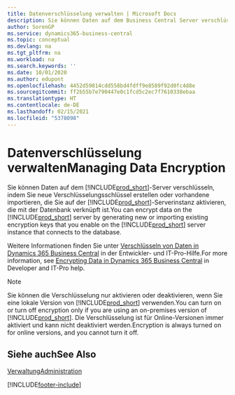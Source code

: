 ```yaml
---
title: Datenverschlüsselung verwalten | Microsoft Docs
description: Sie können Daten auf dem Business Central Server verschlüsseln, indem Sie neue Verschlüsselungsschlüssel erstellen oder vorhandene importieren, die Sie auf dem Server ausführen.
author: SorenGP
ms.service: dynamics365-business-central
ms.topic: conceptual
ms.devlang: na
ms.tgt_pltfrm: na
ms.workload: na
ms.search.keywords: ''
ms.date: 10/01/2020
ms.author: edupont
ms.openlocfilehash: 4452d59814cdd558bd4fdff9e8589f92d0fc4d8e
ms.sourcegitcommit: ff2b55b7e790447e0c1fcd5c2ec7f7610338ebaa
ms.translationtype: HT
ms.contentlocale: de-DE
ms.lasthandoff: 02/15/2021
ms.locfileid: "5378098"
---
```

# <a name="managing-data-encryption"></a><span data-ttu-id="3aa1e-103">Datenverschlüsselung verwalten</span><span class="sxs-lookup"><span data-stu-id="3aa1e-103">Managing Data Encryption</span></span>
<span data-ttu-id="3aa1e-104">Sie können Daten auf dem [!INCLUDE[prod_short](includes/prod_short.md)]-Server verschlüsseln, indem Sie neue Verschlüsselungsschlüssel erstellen oder vorhandene importieren, die Sie auf der [!INCLUDE[prod_short](includes/prod_short.md)]-Serverinstanz aktivieren, die mit der Datenbank verknüpft ist.</span><span class="sxs-lookup"><span data-stu-id="3aa1e-104">You can encrypt data on the [!INCLUDE[prod_short](includes/prod_short.md)] server by generating new or importing existing encryption keys that you enable on the [!INCLUDE[prod_short](includes/prod_short.md)] server instance that connects to the database.</span></span>

<span data-ttu-id="3aa1e-105">Weitere Informationen finden Sie unter [Verschlüsseln von Daten in Dynamics 365 Business Central](/dynamics365/business-central/dev-itpro/developer/devenv-encrypting-data) in der Entwickler- und IT-Pro-Hilfe.</span><span class="sxs-lookup"><span data-stu-id="3aa1e-105">For more information, see [Encrypting Data in Dynamics 365 Business Central](/dynamics365/business-central/dev-itpro/developer/devenv-encrypting-data) in Developer and IT-Pro help.</span></span>

> [!Note]
> <span data-ttu-id="3aa1e-106">Sie können die Verschlüsselung nur aktivieren oder deaktivieren, wenn Sie eine lokale Version von [!INCLUDE[prod_short](includes/prod_short.md)] verwenden.</span><span class="sxs-lookup"><span data-stu-id="3aa1e-106">You can turn on or turn off encryption only if you are using an on-premises version of [!INCLUDE[prod_short](includes/prod_short.md)].</span></span> <span data-ttu-id="3aa1e-107">Die Verschlüsselung ist für Online-Versionen immer aktiviert und kann nicht deaktiviert werden.</span><span class="sxs-lookup"><span data-stu-id="3aa1e-107">Encryption is always turned on for online versions, and you cannot turn it off.</span></span>

## <a name="see-also"></a><span data-ttu-id="3aa1e-108">Siehe auch</span><span class="sxs-lookup"><span data-stu-id="3aa1e-108">See Also</span></span>  
[<span data-ttu-id="3aa1e-109">Verwaltung</span><span class="sxs-lookup"><span data-stu-id="3aa1e-109">Administration</span></span>](admin-setup-and-administration.md)


[!INCLUDE[footer-include](includes/footer-banner.md)]